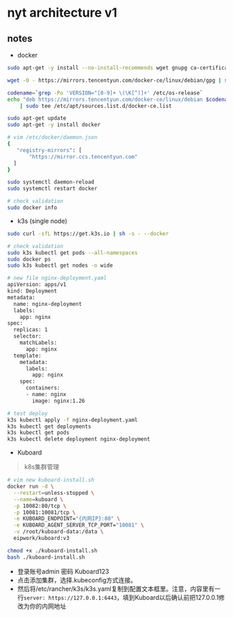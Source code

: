 # nyt architecture v1

## notes

- docker

```bash
sudo apt-get -y install --no-install-recommends wget gnupg ca-certificates

wget -O - https://mirrors.tencentyun.com/docker-ce/linux/debian/gpg | sudo apt-key add -

codename=`grep -Po 'VERSION="[0-9]+ \(\K[^)]+' /etc/os-release`
echo "deb https://mirrors.tencentyun.com/docker-ce/linux/debian $codename docker-ce" \
    | sudo tee /etc/apt/sources.list.d/docker-ce.list

sudo apt-get update
sudo apt-get -y install docker

# vim /etc/docker/daemon.json
{
   "registry-mirrors": [
       "https://mirror.ccs.tencentyun.com"
  ]
}

sudo systemctl daemon-reload
sudo systemctl restart docker

# check validation
sudo docker info
```

- k3s (single node)

```bash
sudo curl -sfL https://get.k3s.io | sh -s - --docker

# check validation
sudo k3s kubectl get pods --all-namespaces
sudo docker ps
sudo k3s kubectl get nodes -o wide

# new file nginx-deployment.yaml
apiVersion: apps/v1
kind: Deployment
metadata:
  name: nginx-deployment
  labels:
    app: nginx
spec:
  replicas: 1
  selector:
    matchLabels:
      app: nginx
  template:
    metadata:
      labels:
        app: nginx
    spec:
      containers:
      - name: nginx
        image: nginx:1.26

# test deploy
k3s kubectl apply -f nginx-deployment.yaml
k3s kubectl get deployments
k3s kubectl get pods
k3s kubectl delete deployment nginx-deployment
```

- Kuboard

> k8s集群管理

```bash
# vim new kuboard-install.sh
docker run -d \
  --restart=unless-stopped \
  --name=kuboard \
  -p 10082:80/tcp \
  -p 10081:10081/tcp \
  -e KUBOARD_ENDPOINT="{内网IP}:80" \
  -e KUBOARD_AGENT_SERVER_TCP_PORT="10081" \
  -v /root/kuboard-data:/data \
  eipwork/kuboard:v3

chmod +x ./kuboard-install.sh
bash ./kuboard-install.sh
```

- 登录账号admin 密码 Kuboard123
- 点击添加集群，选择.kubeconfig方式连接。
- 然后将/etc/rancher/k3s/k3s.yaml复制到配置文本框里。注意，内容里有一行`server: https://127.0.0.1:6443`，填到Kuboard以后确认前把127.0.0.1修改为你的内网地址
